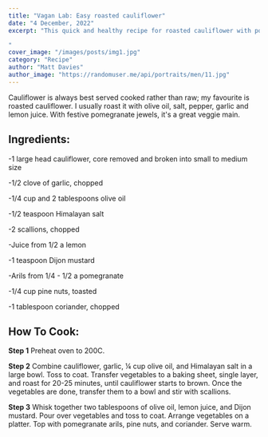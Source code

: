 ```yaml
---
title: "Vagan Lab: Easy roasted cauliflower"
date: "4 December, 2022"
excerpt: "This quick and healthy recipe for roasted cauliflower with pomegranate and coriander seasoning is perfect for salads and veggie main.

"
cover_image: "/images/posts/img1.jpg"
category: "Recipe"
author: "Matt Davies"
author_image: "https://randomuser.me/api/portraits/men/11.jpg"
---
```


Cauliflower is always best served cooked rather than raw; my favourite is roasted cauliflower. I usually roast it with olive oil, salt, pepper, garlic and lemon juice. With festive pomegranate jewels, it's a great veggie main.

## Ingredients:

-1 large head cauliflower, core removed and broken into small to medium size

-1/2 clove of garlic, chopped

-1/4 cup and 2 tablespoons olive oil

-1/2 teaspoon Himalayan salt

-2 scallions, chopped

-Juice from 1/2 a lemon

-1 teaspoon Dijon mustard

-Arils from 1/4 - 1/2 a pomegranate

-1/4 cup pine nuts, toasted

-1 tablespoon coriander, chopped

## How To Cook:

**Step 1** Preheat oven to 200C.

**Step 2** Combine cauliflower, garlic, ¼ cup olive oil, and Himalayan salt in a large bowl. Toss to coat. Transfer vegetables to a baking sheet, single layer, and roast for 20-25 minutes, until cauliflower starts to brown. Once the vegetables are done, transfer them to a bowl and stir with scallions.

**Step 3** Whisk together two tablespoons of olive oil, lemon juice, and Dijon mustard. Pour over vegetables and toss to coat. Arrange vegetables on a platter. Top with pomegranate arils, pine nuts, and coriander. Serve warm.
